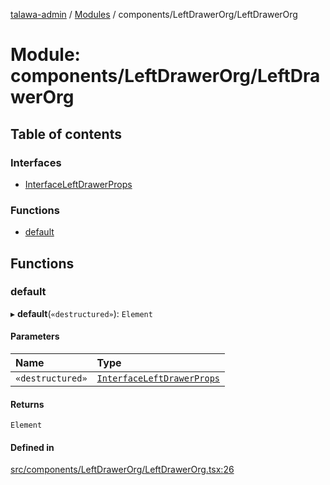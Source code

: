 [talawa-admin](../README.md) / [Modules](../modules.md) / components/LeftDrawerOrg/LeftDrawerOrg

# Module: components/LeftDrawerOrg/LeftDrawerOrg

## Table of contents

### Interfaces

- [InterfaceLeftDrawerProps](../interfaces/components_LeftDrawerOrg_LeftDrawerOrg.InterfaceLeftDrawerProps.md)

### Functions

- [default](components_LeftDrawerOrg_LeftDrawerOrg.md#default)

## Functions

### default

▸ **default**(`«destructured»`): `Element`

#### Parameters

| Name | Type |
| :------ | :------ |
| `«destructured»` | [`InterfaceLeftDrawerProps`](../interfaces/components_LeftDrawerOrg_LeftDrawerOrg.InterfaceLeftDrawerProps.md) |

#### Returns

`Element`

#### Defined in

[src/components/LeftDrawerOrg/LeftDrawerOrg.tsx:26](https://github.com/PalisadoesFoundation/talawa-admin/blob/442d3d3/src/components/LeftDrawerOrg/LeftDrawerOrg.tsx#L26)
